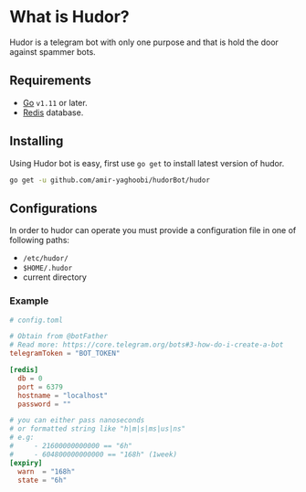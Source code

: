 # What is Hudor?

Hudor is a telegram bot with only one purpose and that is hold the door against spammer bots.

## Requirements

- [Go](https://golang.org) `v1.11` or later.
- [Redis](https://redis.io/) database.

## Installing

Using Hudor bot is easy, first use `go get` to install latest version of hudor.

```bash
go get -u github.com/amir-yaghoobi/hudorBot/hudor
```

## Configurations

In order to hudor can operate you must provide a configuration file in one of following paths:

- `/etc/hudor/`
- `$HOME/.hudor`
- current directory

### Example

```toml
# config.toml

# Obtain from @botFather
# Read more: https://core.telegram.org/bots#3-how-do-i-create-a-bot
telegramToken = "BOT_TOKEN"

[redis]
  db = 0
  port = 6379
  hostname = "localhost"
  password = ""

# you can either pass nanoseconds
# or formatted string like "h|m|s|ms|us|ns"
# e.g:
#     - 21600000000000 == "6h"
#     - 604800000000000 == "168h" (1week)
[expiry]
  warn  = "168h"
  state = "6h"
```
